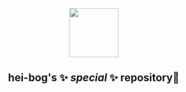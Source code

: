 <body align="center">
<div id="header" align="center">
  <img src="https://i.giphy.com/media/v1.Y2lkPTc5MGI3NjExMDF1cjY4ZXRyNTMwbGVkenplaHB1N2tiZGtrdjh3cTUxeXlxMHdqZCZlcD12MV9pbnRlcm5hbF9naWZfYnlfaWQmY3Q9cw/SUcApSWjPwQMARvcM8/giphy.gif" width="100"/>
</div>

  ## hei-bog's ✨ _special_ ✨ repository👋
</body>
